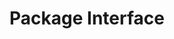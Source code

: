 # Package Interface

<!--
.. _format notes:

.. note::

    Data matrices may be stored in either row-major or column-major ordering of
    observations. Row-major ordering means each row corresponds to an
    observation and column-major ordering means each column corresponds to an
    observation:

    .. math:: \mathbf{X}_{row} = 
                  \begin{bmatrix} 
                      \leftarrow \mathbf{x}_1 \rightarrow \\ 
                      \leftarrow \mathbf{x}_2 \rightarrow \\ 
                      \vdots \\ 
                      \leftarrow \mathbf{x}_n \rightarrow 
                   \end{bmatrix}
              \qquad
              \mathbf{X}_{col} = 
                  \begin{bmatrix}
                      \uparrow & \uparrow & & \uparrow  \\
                      \mathbf{x}_1 & \mathbf{x}_2 & \cdots & \mathbf{x_n} \\
                      \downarrow & \downarrow & & \downarrow
                  \end{bmatrix}

    In DiscriminantAnalysis.jl, the input data matrix ``X`` is assumed to be 
    stored in the same format as a `design matrix`_ in statistics (row-major) by
    default. This ordering can be switched between row-major and column-major by
    setting the ``order`` argument to ``Val{:row}`` and ``Val{:col}``,
    respectively.

.. _design matrix: https://en.wikipedia.org/wiki/Design_matrix

.. function:: lda(X, y [; order, M, priors, gamma])

    Fit a regularized linear discriminant model based on data ``X`` and class 
    identifier ``y``. ``X`` must be a matrix of floats and ``y`` must be a 
    vector of positive integers that index the classes. ``M`` is an optional 
    matrix of class means. If ``M`` is not supplied, it defaults to point 
    estimates of the class means. The ``priors`` argument represents the prior 
    probability of class membership. If ``priors`` is not supplied, it defaults
    to equal class weights.

    .. note::

        See the `format notes`_ for the data matrix ``X``.
    
    Gamma is a regularization parameter that shrinks the covariance matrix 
    towards the average eigenvalue:

    .. math::

        \mathbf{\Sigma}(\gamma) = (1-\gamma)\mathbf{\Sigma} + \gamma
          \left(\frac{\operatorname{trace}(\mathbf{\Sigma})}{p}\right) \mathbf{I}

    This type of regularization can be used counteract bias in the eigenvalue
    estimates generated from the sample covariance matrix.

    The components of the LDA model may be extracted from the ``ModelLDA`` 
    object returned by the ``lda`` function:

    ========== =====================================================
    Field      Description
    ========== =====================================================
    ``is_cda`` Boolean value; the model is a CDA model if ``true``
    ``W``      The whitening matrix used to decorrelate observations
    ``order``  The ordering of observations in the data matrix
    ``M``      A matrix of class means; one per row
    ``priors`` A vector of class prior probabilities
    ``gamma``  The regularization parameter as defined above.
    ========== =====================================================


.. function:: cda(X, y [; order, M, priors, gamma])

    Fit a regularized canonical discriminant model based on data ``X`` and class 
    identifier ``y``. The CDA model is identical to an LDA model, except that
    dimensionality reduction is included in the whitening transformation matrix.
    See the ``lda`` documentation for information on the arguments.

.. function:: qda(X, y [; order, M, priors, gamma, lambda])

    Fit a regularized quadratic discriminant model based on data ``X`` and class 
    identifier ``y``. ``X`` must be a matrix of floats and ``y`` must be a 
    vector of positive integers that index the classes. ``M`` is an optional 
    matrix of class means. If ``M`` is not supplied, it defaults to point 
    estimates of the class means. The ``priors`` argument represents the prior 
    probability of class membership. If ``priors`` is not supplied, it defaults
    to equal class weights.
    
    .. note::

        See the `format notes`_ for the data matrix ``X``.

    Lambda is a regularization parameter that shrinks the class covariance 
    matrices towards the overall covariance matrix:

    .. math::

        \mathbf{\Sigma}_{k}(\lambda) = (1-\lambda)\mathbf{\Sigma}_k 
         + \lambda \mathbf{\Sigma}

    As in LDA, gamma is a regularization parameter that shrinks the covariance
    matrix towards the average eigenvalue:

    .. math::

        \mathbf{\Sigma}_{k}(\gamma,\lambda) 
        = (1-\gamma)\mathbf{\Sigma}_{k}(\lambda) + \gamma
          \left(\frac{\operatorname{trace}(\mathbf{\Sigma}_{k}(\lambda))}{p}\right) \mathbf{I}
     
    The components of the QDA model may be extracted from the ``ModelQDA`` 
    object returned by the ``qda`` function:

    ========== =====================================================
    Field      Description
    ========== =====================================================
    ``W_k``    The vector of whitening matrices (one per class)
    ``order``  The ordering of observations in the data matrix
    ``M``      A matrix of class means; one per row
    ``priors`` A vector of class prior probabilities
    ``gamma``  The regularization parameter as defined above.
    ``lambda`` The regularization parameter as defined above.
    ========== =====================================================

.. function:: discriminants(model, Z)

    Returns a matrix of discriminant function values based on ``model``. Each
    column of values corresponds to a class discriminant function and each row
    corresponds to the discriminant function values for an observation in ``Z``.
    For example, ``Z[i,j]`` corresponds to the discriminant function value of
    class ``j`` for observation ``i``.

.. function:: classify(model, Z)

    Returns a vector of class indices based on the classification rule. This
    function takes the output of the ``discriminants`` function and applies
    ``indmax`` to each row to determine the class.

-->